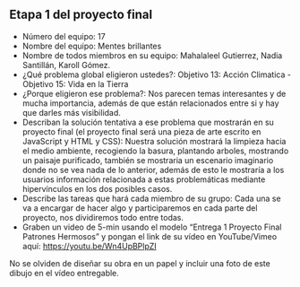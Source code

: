 ## Etapa 1 del proyecto final  

- Número del equipo: 17
- Nombre del equipo: Mentes brillantes
- Nombre de todos miembros en su equipo: Mahalaleel Gutierrez, Nadia Santillán, Karoll Gómez.
- ¿Qué problema global eligieron ustedes?: Objetivo 13:  Acción Climatica  -  Objetivo 15:  Vida en la Tierra 
- ¿Porque eligieron ese problema?: Nos parecen temas interesantes y de mucha importancia, además de que están relacionados entre si y hay que darles más visibilidad. 
- Describan la solución tentativa a ese problema que mostrarán en su proyecto final (el proyecto final será una pieza de arte escrito en JavaScript y HTML y CSS): Nuestra solución mostrará la limpieza hacia el medio ambiente, recogiendo la basura, plantando arboles, mostrando un paisaje purificado, también se mostraria un escenario imaginario donde no se vea nada de lo anterior, además de esto le mostraría a los usuarios información relacionada a estas problemáticas mediante hipervínculos en los dos posibles casos. 
- Describe las tareas que hará cada miembro de su grupo: Cada una se va a encargar de hacer  algo  y participaremos en cada parte del proyecto, nos dividiremos todo entre todas. 
- Graben un video de 5-min usando el modelo “Entrega 1 Proyecto Final Patrones Hermosos” y pongan el link de su vídeo en YouTube/Vimeo aquí: https://youtu.be/Wn4UpBPlpZI

No se olviden de diseñar su obra en un papel y incluir una foto de este dibujo en el vídeo entregable.
